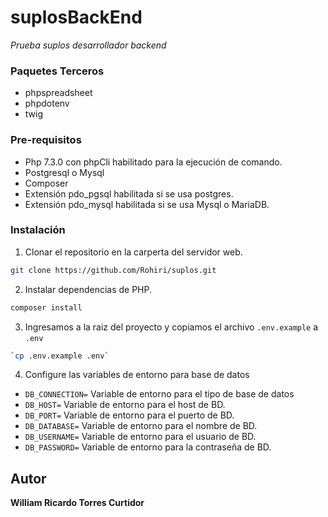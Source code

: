 # suplosBackEnd
_Prueba suplos desarrollador backend_

### Paquetes Terceros

- phpspreadsheet
- phpdotenv
- twig

### Pre-requisitos

- Php 7.3.0 con phpCli habilitado para la ejecución de comando.
- Postgresql o Mysql
- Composer
- Extensión pdo_pgsql habilitada si se usa postgres.
- Extensión pdo_mysql habilitada si se usa Mysql o MariaDB.

### Instalación

1. Clonar el repositorio en la carperta del servidor web.

```sh
git clone https://github.com/Rohiri/suplos.git
```

2. Instalar dependencias de PHP.

```sh
composer install
```

3. Ingresamos a la raiz del proyecto y copiamos el archivo  `.env.example` a  `.env`

```sh
`cp .env.example .env`
```

4. Configure las variables de entorno para base de datos
- `DB_CONNECTION=` Variable de entorno para el tipo de base de datos
- `DB_HOST=` Variable de entorno para el host de BD.
- `DB_PORT=` Variable de entorno para el puerto de BD.
- `DB_DATABASE=` Variable de entorno para el nombre de BD.
- `DB_USERNAME=` Variable de entorno para el usuario de BD.
- `DB_PASSWORD=` Variable de entorno para la contraseña de BD.


## Autor

**William Ricardo Torres Curtidor**